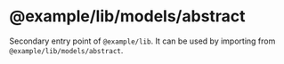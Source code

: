 # @example/lib/models/abstract

Secondary entry point of `@example/lib`. It can be used by importing from `@example/lib/models/abstract`.
